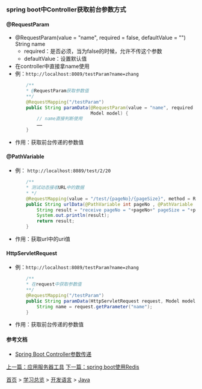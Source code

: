 ### spring boot中Controller获取前台参数方式

#### @RequestParam
* @RequestParam(value = "name", required = false, defaultValue = "") String name
    * required：是否必须，当为false的时候，允许不传这个参数
    * defaultValue：设置默认值
* 在controller中直接拿name使用
* 例：`http://localhost:8089/testParam?name=zhang`
    ```java
        /**
        * @RequestParam获取参数值
        **/
        @RequestMapping("/testParam")
        public String paramData(@RequestParam(value = "name", required = false, defaultValue = "") String name, 
                                Model model) {
            // name直接判断使用
            ……
        }
    ```
* 作用：获取前台传递的参数值

#### @PathVariable
* 例： `http://localhost:8089/test/2/20`
    ```java
        /**     
        * 测试动态接收URL中的数据     
        * */    
        @RequestMapping(value = "/test/{pageNo}/{pageSize}", method = RequestMethod.POST)    
        public String urlData(@PathVariable int pageNo , @PathVariable int pageSize){       
            String result = "receive pageNo = "+pageNo+" pageSize = "+pageSize;        
            System.out.println(result);        
            return result;    
        }
    ```
* 作用：获取url中的uri值

#### HttpServletRequest
* 例：`http://localhost:8089/testParam?name=zhang`
    ```java
        /**
        * 在request中获取参数值
        **/
        @RequestMapping("/testParam")
        public String paramData(HttpServletRequest request, Model model) {
            String name = request.getParameter("name");
        }
    ```
* 作用：获取前台传递的参数值


#### 参考文档
* [Spring Boot Controller参数传递](https://blog.csdn.net/jy02268879/article/details/82830789)

[上一篇：应用服务器工具](201906002.md) [下一篇：spring boot使用Redis](202106001.md)  
  
[首页](../../../README.md) > [学习总览](../../../introduction/studyCatalogList.md) > [开发语言](../developmentLanguage.md) > [Java](java.md) 